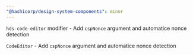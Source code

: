 ```yaml
---
"@hashicorp/design-system-components": minor
---
```


`hds-code-editor` modifier - Add `cspNonce` argument and automatice nonce detection

`CodeEditor` - Add `cspNonce` argument and automatice nonce detection
